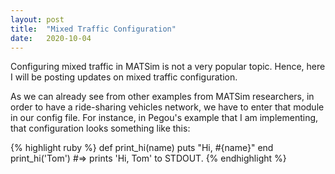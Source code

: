 ```yaml
---
layout: post
title:  "Mixed Traffic Configuration"
date:   2020-10-04
---
```


<p class="intro"><span class="dropcap">C</span>onfiguring mixed traffic in MATSim is not a very popular topic. Hence, here I will be posting updates on mixed traffic configuration.

<img src="{{ '/assets/img/touring.jpg' | prepend: site.baseurl }}" alt=""> 

As we can already see from other examples from MATSim researchers, in order to have a ride-sharing vehicles network, we have to enter that module in our config file. For instance, in Pegou's example that I am 
implementing, that configuration looks something like this:

{% highlight ruby %}
def print_hi(name)
  puts "Hi, #{name}"
end
print_hi('Tom')
#=> prints 'Hi, Tom' to STDOUT.
{% endhighlight %}

